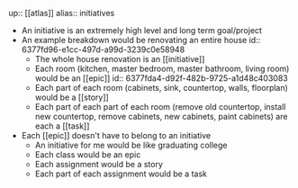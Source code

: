 up:: [[atlas]]
alias:: initiatives

- An initiative is an extremely high level and long term goal/project
- An example breakdown would be renovating an entire house
  id:: 6377fd96-e1cc-497d-a99d-3239c0e58948
	- The whole house renovation is an [[initiative]]
	- Each room (kitchen, master bedroom, master bathroom, living room) would be an [[epic]]
	  id:: 6377fda4-d92f-482b-9725-a1d48c403083
	- Each part of each room (cabinets, sink, countertop, walls, floorplan) would be a [[story]]
	- Each part of each part of each room (remove old countertop, install new countertop, remove cabinets, new cabinets, paint cabinets) are each a [[task]]
- Each [[epic]] doesn't have to belong to an initiative
	- An initiative for me would be like graduating college
	- Each class would be an epic
	- Each assignment would be a story
	- Each part of each assignment would be a task